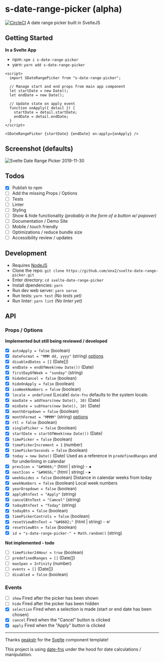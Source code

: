 # s-date-range-picker (alpha)

[![CircleCI](https://circleci.com/gh/onx2/svelte-date-range-picker/tree/master.svg?style=svg)](https://circleci.com/gh/onx2/svelte-date-range-picker/tree/master) A date range picker built in SvelteJS

## Getting Started

**In a Svelte App**

- npm: `npm i s-date-range-picker`
- yarn: `yarn add s-date-range-picker`

```
<script>
  import SDateRangePicker from "s-date-range-picker";
  
  // Manage start and end props from main app component
  let startDate = new Date();
  let endDate = new Date();
  
  // Update state on apply event
  function onApply({ detail }) {
    startDate = detail.startDate;
    endDate = detail.endDate;
  }
</script>

<SDateRangePicker {startDate} {endDate} on:apply={onApply} />
```
## Screenshot (defaults)
![Svelte Date Range Picker 2019-11-30](https://i.ibb.co/fktvn56/Screenshot-from-2019-12-01-17-47-59.png)

## Todos
- [x] Publish to npm
- [ ] Add the missing Props / Options
- [ ] Tests
- [ ] Linter
- [ ] Styling
- [ ] Show & hide functionality _(probably in the form of a button w/ popover)_
- [ ] Documentation / Demo Site
- [ ] Mobile / touch friendly
- [ ] Optimizations / reduce bundle size
- [ ] Accessibility review / updates

## Development
- Requires [NodeJS](https://nodejs.org/)
- Clone the repo: `git clone https://github.com/onx2/svelte-date-range-picker.git`
- Enter directory: `cd svelte-date-range-picker`
- Install dpendencies: `yarn`
- Run dev web server: `yarn serve`
- Run tests: `yarn test` _(No tests yet)_
- Run linter: `yarn lint` _(No linter yet)_

## API

### Props / Options
**Implemented but still being reviewed / developed**
- [x] `autoApply = false` (boolean)
- [x] `dateFormat = "MMM dd, yyyy"` (string) [options](https://date-fns.org/v2.8.1/docs/format)
- [x] `disabledDates = []` (Date[])
- [x] `endDate = endOfWeek(new Date())` (Date)
- [x] `firstDayOfWeek = "sunday"` (string)
- [x] `hideOnCancel = false` (boolean)
- [x] `hideOnApply = false` (boolean)
- [x] `isoWeekNumbers = false` (boolean)
- [x] `locale = undefined` (Locale) `date-fns` defaults to the system locale.
- [x] `maxDate = addYears(new Date(), 10)` (Date)
- [x] `minDate = subYears(new Date(), 10)` (Date)
- [x] `monthDropdown = false` (boolean)
- [x] `monthFormat = "MMMM"` (string) [options](https://date-fns.org/v2.8.1/docs/format)
- [x] `rtl = false` (boolean)
- [x] `singlePicker = false` (boolean)
- [x] `startDate = startOfWeek(new Date())` (Date)
- [x] `timePicker = false` (boolean)
- [x] `timePickerIncrement = 1` (number)
- [x] `timePickerSeconds = false` (boolean)
- [x] `today = new Date()` (Date) Used as a reference in `predefinedRanges` and for underlining in calendar
- [x] `prevIcon = "&#9666;"` (html | string) - ◂
- [x] `nextIcon = "&#9656;"` (html | string) - ▸
- [x] `weekGuides = false` (boolean) Distance in calendar weeks from today
- [x] `weekNumbers = false` (boolean) Local week numbers
- [x] `yearDropdown = false` (boolean)
- [x] `applyBtnText = "Apply"` (string)
- [x] `cancelBtnText = "Camcel"` (string)
- [x] `todayBtnText = "Today"` (string)
- [x] `todayBtn = false` (boolean)
- [x] `timePickerControls = false` (boolean)
- [x] `resetViewBtnText = "&#8602;"` (html | string) - ↚
- [x] `resetViewBtn = false` (boolean)
- [x] `id = "s-date-range-picker-" + Math.random()` (string)

**Not implemented - todo**
- [ ] `timePicker24Hour = true` (boolean)
- [ ] `predefinedRanges = []` (Date[])
- [ ] `maxSpan = Infinity` (number)
- [ ] `events = []` (Date[])
- [ ] `disabled = false` (boolean)

### Events

- [ ] `show` Fired after the picker has been shown
- [ ] `hide` Fired after the picker has been hidden
- [x] `selection` Fired when a selection is made (start or end date has been chosen)
- [x] `cancel` Fired when the "Cancel" button is clicked
- [x] `apply` Fired when the "Apply" button is clicked

___

Thanks [geakstr](https://github.com/geakstr/svelte-3-rollup-typescript-vscode) for the [Svelte](https://svelte.dev/) component template!

This project is using [date-fns](https://date-fns.org/) under the hood for date calculations / manipulation.
